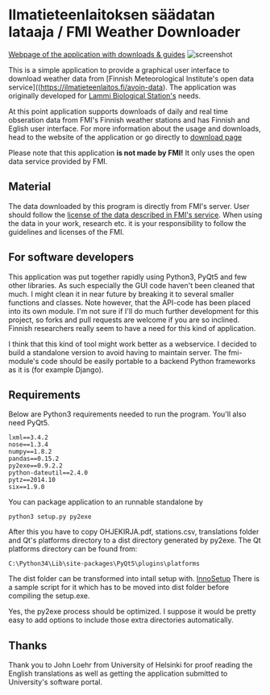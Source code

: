 Ilmatieteenlaitoksen säädatan lataaja / FMI Weather Downloader
==============================
[Webpage of the application with downloads & guides](http://tumetsu.github.io/fmi-weather-downloader/)
![screenshot](http://i.imgur.com/CzXFzIQ.png)

This is a simple application to provide a graphical user interface to download weather data from [Finnish Meteorological Institute's open data service]((https://ilmatieteenlaitos.fi/avoin-data). The application was originally developed for [Lammi Biological Station's](http://www.helsinki.fi/lammi/) needs.

At this point application supports downloads of daily and real time obseration data from FMI's Finnish weather stations and has Finnish and Eglish user interface. For more information about the usage and downloads, head to the website of the application or go directly to [download page](https://github.com/Tumetsu/Ilmatieteenlaitoksen-saadata-lataaja/releases) 

Please note that this application **is not made by FMI!** It only uses the open data service provided by FMI.


Material
---------
The data downloaded by this program is directly from FMI's server. User should follow the [license of the data described in FMI's service](http://ilmatieteenlaitos.fi/avoin-data-lisenssi). When using the data in your work, research etc. it is your responsibility to follow the guidelines and licenses of the FMI.

For software developers
-------------

This application was put together rapidly using Python3, PyQt5 and few other libraries. As such especially the GUI code haven't been cleaned that much. I might clean it in near future by breaking it to several smaller functions and classes. Note however, that the API-code has been placed into its own module. I'm not sure if I'll do much further development for this project, so forks and pull requests are welcome if you are so inclined. Finnish researchers really seem to have a need for this kind of application. 

I think that this kind of tool might work better as a webservice. I decided to build a standalone version to avoid having to maintain server. The fmi-module's code should be easily portable to a backend Python frameworks as it is (for example Django).

Requirements
--------------------

Below are Python3 requirements needed to run the program. You'll also need PyQt5.

    lxml==3.4.2
	nose==1.3.4
	numpy==1.8.2
	pandas==0.15.2
	py2exe==0.9.2.2
	python-dateutil==2.4.0
	pytz==2014.10
	six==1.9.0


You can package application to an runnable standalone by

    python3 setup.py py2exe

After this you have to copy OHJEKIRJA.pdf, stations.csv, translations folder and Qt's platforms directory to a dist directory generated by py2exe. The Qt platforms directory can be found from:

    C:\Python34\Lib\site-packages\PyQt5\plugins\platforms

The dist folder can be transformed into intall setup with. [InnoSetup](http://www.jrsoftware.org/isinfo.php) There is a sample script for it which has to be moved into dist folder before compiling the setup.exe.

Yes, the py2exe process should be optimized. I suppose it would be pretty easy to add options to include those extra directories automatically.

Thanks
---------
Thank you to John Loehr from University of Helsinki for proof reading the English translations as well as getting the application submitted to University's software portal.

